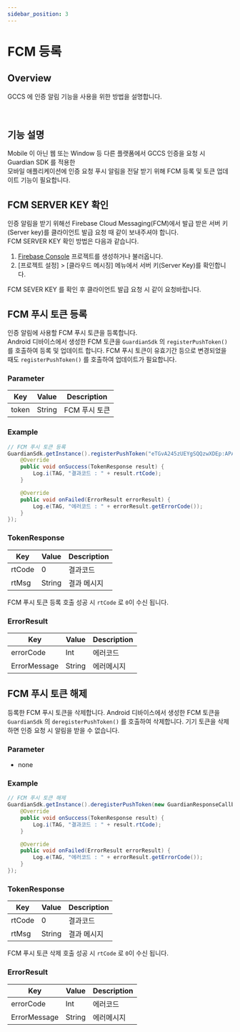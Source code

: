 ```yaml
---
sidebar_position: 3
---
```

# FCM 등록

## Overview
GCCS 에 인증 알림 기능을 사용을 위한 방법을 설명합니다.

<br/>

## 기능 설명
Mobile 이 아닌 웹 또는 Window 등 다른 플랫폼에서 GCCS 인증을 요청 시 Guardian SDK 를 적용한   
모바일 애플리케이션에 인증 요청 푸시 알림을 전달 받기 위해 FCM 등록 및 토큰 업데이트 기능이 필요합니다.

## FCM SERVER KEY 확인
인증 알림을 받기 위해선 Firebase Cloud Messaging(FCM)에서 발급 받은 서버 키(Server key)를 클라이언트 발급 요청 때 같이 보내주셔야 합니다.   
FCM SERVER KEY 확인 방법은 다음과 같습니다.
1. [Firebase Console](https://console.firebase.google.com/) 프로젝트를 생성하거나 불러옵니다.
2. [프로젝트 설정] > [클라우드 메시징] 메뉴에서 서버 키(Server Key)를 확인합니다.

FCM SEVER KEY 를 확인 후 클라이언트 발급 요청 시 같이 요청바랍니다.

## FCM 푸시 토큰 등록
인증 알림에 사용할 FCM 푸시 토큰을 등록합니다.  
Android 디바이스에서 생성한 FCM 토큰을 `GuardianSdk` 의 `registerPushToken()` 를 호출하여 등록 및 업데이트 합니다.
FCM 푸시 토큰이 유효기간 등으로 변경되었을 때도 `registerPushToken()` 를 호출하여 업데이트가 필요합니다.

### Parameter
|Key|Value|Description|
|------|---|---|
|token|String|FCM 푸시 토큰|

### Example
```java
// FCM 푸시 토큰 등록
GuardianSdk.getInstance().registerPushToken("eTGvA245zUEYgSQQzwXDEp:APA91bEj5q1J3Z1kZua2fBL43MvPfZC9I_BbzvqZ0c3zksrNHVCFO6jX42AUMecqRrVhYZaULYsm-K7MdkmQC00eRyEvrFNAMjSD3TAsNzqPwx100XFvGYgGsijdJUSaN9QCUeRzOJWS", new GuardianResponseCallback<TokenResponse>() {
    @Override
    public void onSuccess(TokenResponse result) {
        Log.i(TAG, "결과코드 : " + result.rtCode);
    }

    @Override
    public void onFailed(ErrorResult errorResult) {
        Log.e(TAG, "에러코드 : " + errorResult.getErrorCode());
    }
});
```
### TokenResponse
|Key|Value|Description|
|------|---|---|
|rtCode|0|결과코드|
|rtMsg|String|결과 메시지|

FCM 푸시 토큰 등록 호출 성공 시 `rtCode` 로 `0`이 수신 됩니다.

### ErrorResult
|Key|Value|Description|
|------|---|---|
|errorCode|Int|에러코드|
|ErrorMessage|String|에러메시지|

## FCM 푸시 토큰 해제
등록한 FCM 푸시 토큰을 삭제합니다.
Android 디바이스에서 생성한 FCM 토큰을 `GuardianSdk` 의 `deregisterPushToken()` 를 호출하여 삭제합니다.
기기 토큰을 삭제하면 인증 요청 시 알림을 받을 수 없습니다.

### Parameter
- none

### Example
```java
// FCM 푸시 토큰 해제
GuardianSdk.getInstance().deregisterPushToken(new GuardianResponseCallback<TokenResponse>() {
    @Override
    public void onSuccess(TokenResponse result) {
        Log.i(TAG, "결과코드 : " + result.rtCode);
    }

    @Override
    public void onFailed(ErrorResult errorResult) {
        Log.e(TAG, "에러코드 : " + errorResult.getErrorCode());
    }
});
```
### TokenResponse
|Key|Value|Description|
|------|---|---|
|rtCode|0|결과코드|
|rtMsg|String|결과 메시지|

FCM 푸시 토큰 삭제 호출 성공 시 `rtCode` 로 `0`이 수신 됩니다.

### ErrorResult
|Key|Value|Description|
|------|---|---|
|errorCode|Int|에러코드|
|ErrorMessage|String|에러메시지|